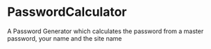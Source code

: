 PasswordCalculator
==================

A Password Generator which calculates the password from a master password, your name and the site name
